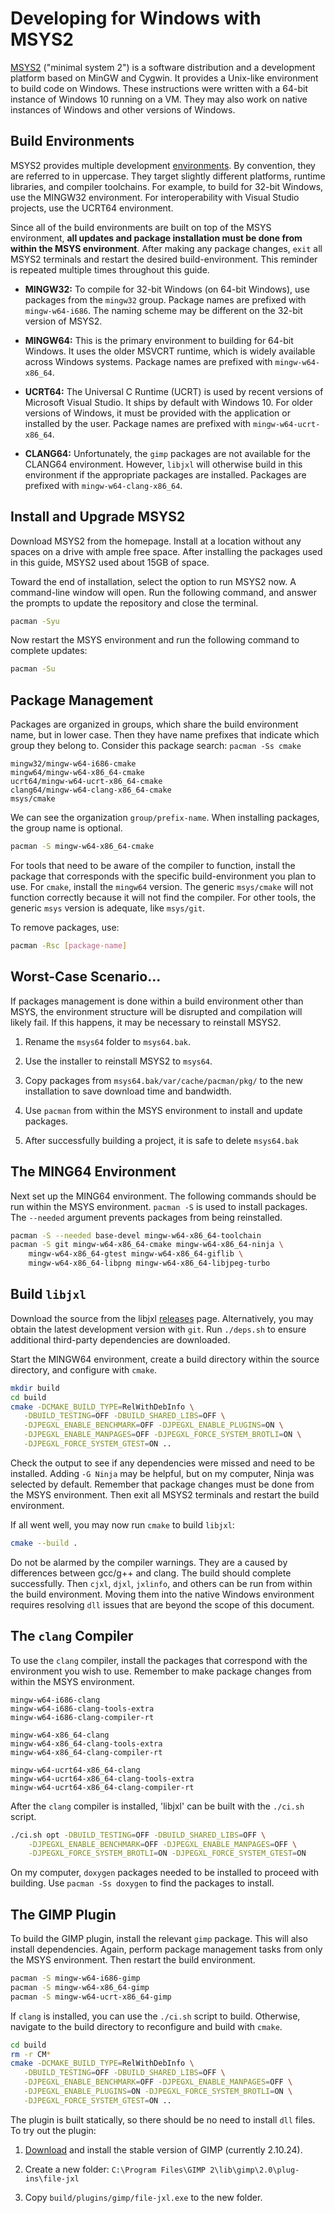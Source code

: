 # Developing for Windows with MSYS2

[MSYS2](https://www.msys2.org/) ("minimal system 2") is a software distribution and a development platform based on MinGW and Cygwin.  It provides a  Unix-like environment to build code on Windows.  These instructions were written with a 64-bit instance of Windows 10 running on a VM.  They may also work on native instances of Windows and other versions of Windows.

## Build Environments

MSYS2 provides multiple development [environments](https://www.msys2.org/docs/environments/).  By convention, they are referred to in uppercase.  They target slightly different platforms, runtime libraries, and compiler toolchains.  For example, to build for 32-bit Windows, use the MINGW32 environment.  For interoperability with Visual Studio projects, use the UCRT64 environment.

Since all of the build environments are built on top of the MSYS environment, **all updates and package installation must be done from within the MSYS environment**.  After making any package changes, `exit` all MSYS2 terminals and restart the desired build-environment.  This reminder is repeated multiple times throughout this guide.

* **MINGW32:**  To compile for 32-bit Windows (on 64-bit Windows), use packages from the `mingw32` group.  Package names are prefixed with `mingw-w64-i686`.  The naming scheme may be different on the 32-bit version of MSYS2.

* **MINGW64:**  This is the primary environment to building for 64-bit Windows.  It uses the older MSVCRT runtime, which is widely available across Windows systems.  Package names are prefixed with `mingw-w64-x86_64`.

* **UCRT64:**  The Universal C Runtime (UCRT) is used by recent versions of Microsoft Visual Studio.  It ships by default with Windows 10.  For older versions of Windows, it must be provided with the application or installed by the user.  Package names are prefixed with `mingw-w64-ucrt-x86_64`.

* **CLANG64:** Unfortunately, the `gimp` packages are not available for the CLANG64 environment.  However, `libjxl` will otherwise build in this environment if the appropriate packages are installed.  Packages are prefixed with `mingw-w64-clang-x86_64`.

## Install and Upgrade MSYS2

Download MSYS2 from the homepage.  Install at a location without any spaces on a drive with ample free space.  After installing the packages used in this guide, MSYS2 used about 15GB of space.

Toward the end of installation, select the option to run MSYS2 now.  A command-line window will open.  Run the following command, and answer the prompts to update the repository and close the terminal.

```bash
pacman -Syu
```

Now restart the MSYS environment and run the following command to complete updates:

```bash
pacman -Su
```

## Package Management

Packages are organized in groups, which share the build environment name, but in lower case.  Then they have name prefixes that indicate which group they belong to.  Consider this package search: `pacman -Ss cmake`

```
mingw32/mingw-w64-i686-cmake
mingw64/mingw-w64-x86_64-cmake
ucrt64/mingw-w64-ucrt-x86_64-cmake
clang64/mingw-w64-clang-x86_64-cmake
msys/cmake
```

We can see the organization `group/prefix-name`.  When installing packages, the group name is optional.

```bash
pacman -S mingw-w64-x86_64-cmake
```
 
For tools that need to be aware of the compiler to function, install the package that corresponds with the specific build-environment you plan to use.  For `cmake`, install the `mingw64` version.  The generic `msys/cmake` will not function correctly because it will not find the compiler.  For other tools, the generic `msys` version is adequate, like `msys/git`.

To remove packages, use:

```bash
pacman -Rsc [package-name]
```

## Worst-Case Scenario...

If packages management is done within a build environment other than MSYS, the environment structure will be disrupted and compilation will likely fail.  If this happens, it may be necessary to reinstall MSYS2.

1. Rename the `msys64` folder to `msys64.bak`.

2. Use the installer to reinstall MSYS2 to `msys64`.

3. Copy packages from `msys64.bak/var/cache/pacman/pkg/` to the new installation to save download time and bandwidth.

4. Use `pacman` from within the MSYS environment to install and update packages.

5. After successfully building a project, it is safe to delete `msys64.bak`

## The MING64 Environment

Next set up the MING64 environment.  The following commands should be run within the MSYS environment.  `pacman -S` is used to install packages.  The `--needed` argument prevents packages from being reinstalled.

```bash
pacman -S --needed base-devel mingw-w64-x86_64-toolchain
pacman -S git mingw-w64-x86_64-cmake mingw-w64-x86_64-ninja \
    mingw-w64-x86_64-gtest mingw-w64-x86_64-giflib \
    mingw-w64-x86_64-libpng mingw-w64-x86_64-libjpeg-turbo 
```

## Build `libjxl`

Download the source from the libjxl [releases](https://github.com/libjxl/libjxl/releases) page.  Alternatively, you may obtain the latest development version with `git`.  Run `./deps.sh` to ensure additional third-party dependencies are downloaded.

Start the MINGW64 environment, create a build directory within the source directory, and configure with `cmake`.

```bash
mkdir build
cd build
cmake -DCMAKE_BUILD_TYPE=RelWithDebInfo \
   -DBUILD_TESTING=OFF -DBUILD_SHARED_LIBS=OFF \
   -DJPEGXL_ENABLE_BENCHMARK=OFF -DJPEGXL_ENABLE_PLUGINS=ON \
   -DJPEGXL_ENABLE_MANPAGES=OFF -DJPEGXL_FORCE_SYSTEM_BROTLI=ON \
   -DJPEGXL_FORCE_SYSTEM_GTEST=ON ..
```

Check the output to see if any dependencies were missed and need to be installed.  Adding `-G Ninja` may be helpful, but on my computer, Ninja was selected by default.  Remember that package changes must be done from the MSYS environment.  Then exit all MSYS2 terminals and restart the build environment.

If all went well, you may now run `cmake` to build `libjxl`:

```bash
cmake --build .
```

Do not be alarmed by the compiler warnings.  They are a caused by differences between gcc/g++ and clang.  The build should complete successfully.  Then `cjxl`, `djxl`, `jxlinfo`, and others can be run from within the build environment.  Moving them into the native Windows environment requires resolving `dll` issues that are beyond the scope of this document.

## The `clang` Compiler

To use the `clang` compiler, install the packages that correspond with the environment you wish to use.  Remember to make package changes from within the MSYS environment.

```
mingw-w64-i686-clang
mingw-w64-i686-clang-tools-extra
mingw-w64-i686-clang-compiler-rt

mingw-w64-x86_64-clang
mingw-w64-x86_64-clang-tools-extra
mingw-w64-x86_64-clang-compiler-rt

mingw-w64-ucrt64-x86_64-clang
mingw-w64-ucrt64-x86_64-clang-tools-extra
mingw-w64-ucrt64-x86_64-clang-compiler-rt
```

After the `clang` compiler is installed, 'libjxl' can be built with the `./ci.sh` script.

```bash
./ci.sh opt -DBUILD_TESTING=OFF -DBUILD_SHARED_LIBS=OFF \
    -DJPEGXL_ENABLE_BENCHMARK=OFF -DJPEGXL_ENABLE_MANPAGES=OFF \
    -DJPEGXL_FORCE_SYSTEM_BROTLI=ON -DJPEGXL_FORCE_SYSTEM_GTEST=ON
```

On my computer, `doxygen` packages needed to be installed to proceed with building.  Use `pacman -Ss doxygen` to find the packages to install.

## The GIMP Plugin

To build the GIMP plugin, install the relevant `gimp` package.  This will also install dependencies.  Again, perform package management tasks from only the MSYS environment.  Then restart the build environment.

```bash
pacman -S mingw-w64-i686-gimp
pacman -S mingw-w64-x86_64-gimp
pacman -S mingw-w64-ucrt-x86_64-gimp
```

If `clang` is installed, you can use the `./ci.sh` script to build.  Otherwise, navigate to the build directory to reconfigure and build with `cmake`.

```bash
cd build
rm -r CM*
cmake -DCMAKE_BUILD_TYPE=RelWithDebInfo \
   -DBUILD_TESTING=OFF -DBUILD_SHARED_LIBS=OFF \
   -DJPEGXL_ENABLE_BENCHMARK=OFF -DJPEGXL_ENABLE_MANPAGES=OFF \
   -DJPEGXL_ENABLE_PLUGINS=ON -DJPEGXL_FORCE_SYSTEM_BROTLI=ON \
   -DJPEGXL_FORCE_SYSTEM_GTEST=ON ..
```

The plugin is built statically, so there should be no need to install `dll` files.  To try out the plugin:

1. [Download](https://www.gimp.org/downloads/) and install the stable version of GIMP (currently 2.10.24).

2. Create a new folder: `C:\Program Files\GIMP 2\lib\gimp\2.0\plug-ins\file-jxl`

3. Copy `build/plugins/gimp/file-jxl.exe` to the new folder.
